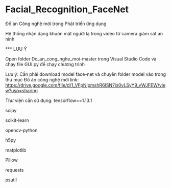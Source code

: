 # Facial_Recognition_FaceNet
Đồ án Công nghệ mới trong Phát triển ứng dụng

Hệ thống nhận dạng khuôn mặt người lạ trong video từ camera giám sát an ninh

*** LƯU Ý
 
 Open folder Do_an_cong_nghe_moi-master trong Visual Studio Code và chạy file GUI.py để chạy chương trình
 
Lưu ý: Cần phải download model face-net và chuyển folder model vào trong thư mục Đồ án công nghệ mới 
link: https://drive.google.com/file/d/1_VFpNlpmshR6ISN7ix0vLSyY9_vWJFEW/view?usp=sharing


Thư viện cần sử dụng:
tensorflow==1.13.1

scipy

scikit-learn

opencv-python

h5py

matplotlib

Pillow

requests

psutil

